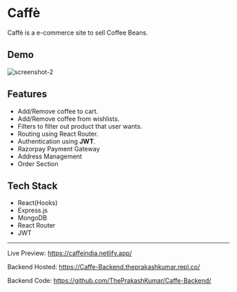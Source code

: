 # Caffè

Caffè is a e-commerce site to sell Coffee Beans.

## Demo

![screenshot-2](https://res.cloudinary.com/theprakashkumar/image/upload/v1692710285/Project%20Screenshot/Caffe/Caffe-Collage_wsu4qy.jpg)

## Features

-   Add/Remove coffee to cart.
-   Add/Remove coffee from wishlists.
-   Filters to filter out product that user wants.
-   Routing using React Router.
-   Authentication using **JWT**.
-   Razorpay Payment Gateway
-   Address Management
-   Order Section

## Tech Stack

-   React(Hooks)
-   Express.js
-   MongoDB
-   React Router
-   JWT

---

Live Preview: https://caffeindia.netlify.app/

Backend Hosted: https://Caffe-Backend.theprakashkumar.repl.co/

Backend Code: https://github.com/ThePrakashKumar/Caffe-Backend/
